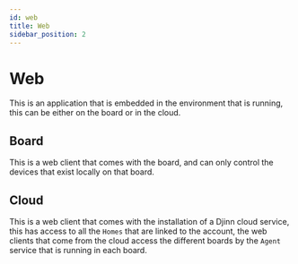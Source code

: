 ```yaml
---
id: web
title: Web
sidebar_position: 2
---
```


# Web

This is an application that is embedded in the environment that is running, this can be either on the board or in the cloud.

## Board

This is a web client that comes with the board, and can only control the devices that exist locally on that board.

## Cloud

This is a web client that comes with the installation of a Djinn cloud service, this has access to all the `Homes` that are linked to the account, the web clients that come from the cloud access the different boards by the `Agent` service that is running in each board.
